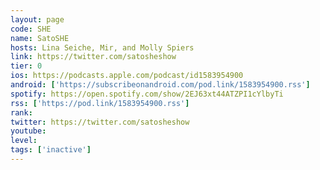 ```yaml
---
layout: page
code: SHE
name: SatoSHE
hosts: Lina Seiche, Mir, and Molly Spiers
link: https://twitter.com/satosheshow
tier: 0
ios: https://podcasts.apple.com/podcast/id1583954900
android: ['https://subscribeonandroid.com/pod.link/1583954900.rss']
spotify: https://open.spotify.com/show/2EJ63xt44ATZPI1cYlbyTi
rss: ['https://pod.link/1583954900.rss']
rank: 
twitter: https://twitter.com/satosheshow
youtube: 
level: 
tags: ['inactive']
---
```

